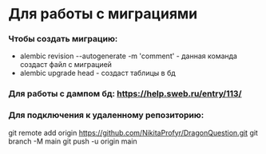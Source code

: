 # Для работы с миграциями


### Чтобы создать миграцию:
- alembic revision --autogenerate -m 'comment' -
данная команда создаст файл с миграцией
- alembic upgrade head - создаст таблицы в бд

### Для работы с дампом бд: https://help.sweb.ru/entry/113/

### Для подключения к удаленному репозиторию: 
git remote add origin https://github.com/NikitaProfyr/DragonQuestion.git
git branch -M main
git push -u origin main